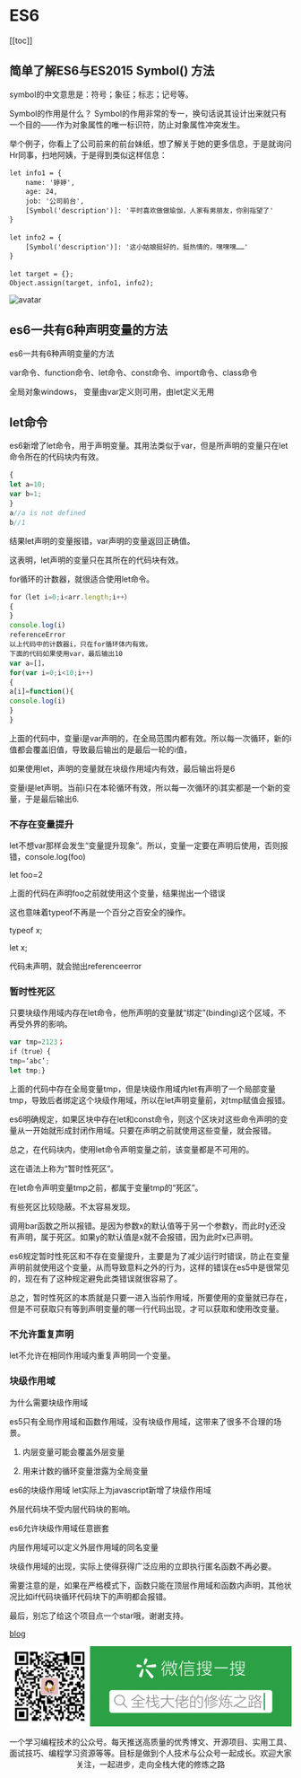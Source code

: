 # ES6
[[toc]]

## 简单了解ES6与ES2015 Symbol() 方法
symbol的中文意思是：符号；象征；标志；记号等。

Symbol的作用是什么？
Symbol的作用非常的专一，换句话说其设计出来就只有一个目的——作为对象属性的唯一标识符，防止对象属性冲突发生。

举个例子，你看上了公司前来的前台妹纸，想了解关于她的更多信息，于是就询问Hr同事，扫地阿姨，于是得到类似这样信息：
```js{9}
let info1 = {
    name: '婷婷',
    age: 24,
    job: '公司前台',
    [Symbol('description')]: '平时喜欢做做瑜伽，人家有男朋友，你别指望了'
}

let info2 = {
    [Symbol('description')]: '这小姑娘挺好的，挺热情的，嘿嘿嘿……'
}

let target = {};
Object.assign(target, info1, info2);
```
![avatar](./public/es6.png)

## es6一共有6种声明变量的方法
es6一共有6种声明变量的方法

var命令、function命令、let命令、const命令、import命令、class命令

全局对象windows， 变量由var定义则可用，由let定义无用

## let命令
es6新增了let命令，用于声明变量。其用法类似于var，但是所声明的变量只在let命令所在的代码块内有效。
```js
{
let a=10;
var b=1;
}
a//a is not defined
b//1
```

结果let声明的变量报错，var声明的变量返回正确值。

这表明，let声明的变量只在其所在的代码块有效。

for循环的计数器，就很适合使用let命令。
```js
for（let i=0;i<arr.length;i++）
{
}
console.log(i)
referenceError
以上代码中的计数器i，只在for循环体内有效。
下面的代码如果使用var，最后输出10
var a=[]，
for(var i=0;i<10;i++)
{
a[i]=function(){
console.log(i)
}
}
```

上面的代码中，变量i是var声明的，在全局范围内都有效。所以每一次循环，新的i值都会覆盖旧值，导致最后输出的是最后一轮的i值，

如果使用let，声明的变量就在块级作用域内有效，最后输出将是6

变量i是let声明。当前i只在本轮循环有效，所以每一次循环的i其实都是一个新的变量，于是最后输出6.
### 不存在变量提升

let不想var那样会发生“变量提升现象”。所以，变量一定要在声明后使用，否则报错，console.log(foo)

let foo=2

上面的代码在声明foo之前就使用这个变量，结果抛出一个错误

这也意味着typeof不再是一个百分之百安全的操作。

typeof x;

let x;

代码未声明，就会抛出referenceerror
### 暂时性死区
只要块级作用域内存在let命令，他所声明的变量就“绑定”(binding)这个区域，不再受外界的影响。
```js
var tmp=2123；
if（true）{
tmp=‘abc’;
let tmp;}
```
上面的代码中存在全局变量tmp，但是块级作用域内let有声明了一个局部变量tmp，导致后者绑定这个块级作用域，所以在let声明变量前，对tmp赋值会报错。

es6明确规定，如果区块中存在let和const命令，则这个区块对这些命令声明的变量从一开始就形成封闭作用域。只要在声明之前就使用这些变量，就会报错。

总之，在代码块内，使用let命令声明变量之前，该变量都是不可用的。

这在语法上称为“暂时性死区”。

在let命令声明变量tmp之前，都属于变量tmp的“死区”。

有些死区比较隐蔽。不太容易发现。

调用bar函数之所以报错。是因为参数x的默认值等于另一个参数y，而此时y还没有声明，属于死区。如果y的默认值是x就不会报错，因为此时x已声明。

es6规定暂时性死区和不存在变量提升，主要是为了减少运行时错误，防止在变量声明前就使用这个变量，从而导致意料之外的行为，这样的错误在es5中是很常见的，现在有了这种规定避免此类错误就很容易了。

总之，暂时性死区的本质就是只要一进入当前作用域，所要使用的变量就已存在，但是不可获取只有等到声明变量的哪一行代码出现，才可以获取和使用改变量。

### 不允许重复声明

let不允许在相同作用域内重复声明同一个变量。

### 块级作用域

为什么需要块级作用域

es5只有全局作用域和函数作用域，没有块级作用域，这带来了很多不合理的场景。

1. 内层变量可能会覆盖外层变量

2. 用来计数的循环变量泄露为全局变量

es6的块级作用域
let实际上为javascript新增了块级作用域

外层代码块不受内层代码块的影响。

es6允许块级作用域任意嵌套

内层作用域可以定义外层作用域的同名变量

块级作用域的出现，实际上使得获得广泛应用的立即执行匿名函数不再必要。

需要注意的是，如果在严格模式下，函数只能在顶层作用域和函数内声明，其他状况比如if代码块循环代码块下的声明都会报错。



最后，别忘了给这个项目点一个star哦，谢谢支持。

[blog](https://github.com/qiufeihong2018/vuepress-blog)

![](../public/微信公众号.png)

一个学习编程技术的公众号。每天推送高质量的优秀博文、开源项目、实用工具、面试技巧、编程学习资源等等。目标是做到个人技术与公众号一起成长。欢迎大家关注，一起进步，走向全栈大佬的修炼之路

<style scoped>
    p:nth-last-child(2) {
        text-align: center
    }
</style>
